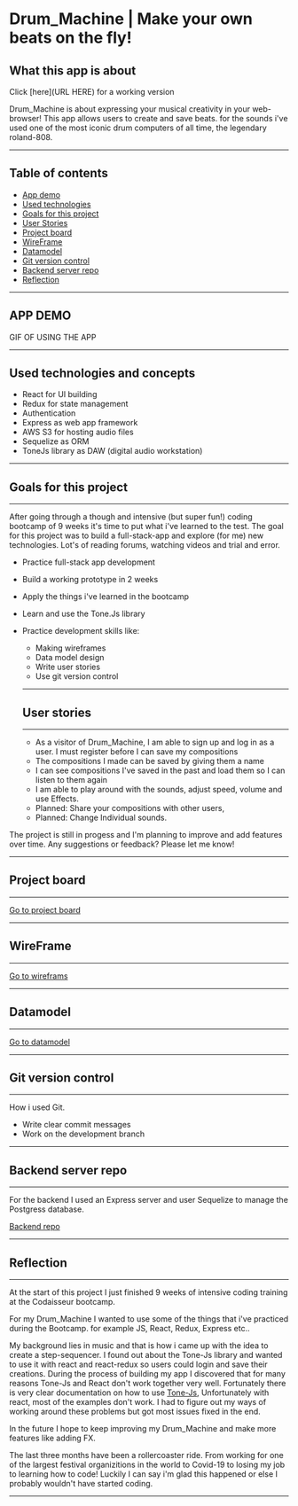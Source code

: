 # Drum_Machine | Make your own beats on the fly!

## What this app is about

Click [here](URL HERE) for a working version

Drum_Machine is about expressing your musical creativity in your web-browser!
This app allows users to create and save beats.
for the sounds i've used one of the most iconic drum computers of all time, the legendary roland-808.

---

## Table of contents

- [App demo](#APP-DEMO)
- [Used technologies](#Used-technologies-and-concepts)
- [Goals for this project](#Goals-for-this-project)
- [User Stories](#User-stories)
- [Project board](#Project-board)
- [WireFrame](#Wireframe)
- [Datamodel](#Datamodel)
- [Git version control](#Git-version-control)
- [Backend server repo](#Backend-server-repo)
- [Reflection](#Reflection)

---

## APP DEMO

GIF OF USING THE APP

---

## Used technologies and concepts

- React for UI building
- Redux for state management
- Authentication
- Express as web app framework
- AWS S3 for hosting audio files
- Sequelize as ORM
- ToneJs library as DAW (digital audio workstation)

---

## Goals for this project

---

After going through a though and intensive (but super fun!) coding bootcamp of 9 weeks it's time to put what i've learned to the test. The goal for this project was to build a full-stack-app and explore (for me) new technologies. Lot's of reading forums, watching videos and trial and error.

- Practice full-stack app development
- Build a working prototype in 2 weeks
- Apply the things i've learned in the bootcamp
- Learn and use the Tone.Js library
- Practice development skills like:

  - Making wireframes
  - Data model design
  - Write user stories
  - Use git version control

  ***

  ## User stories

  ***

  - As a visitor of Drum_Machine, I am able to sign up and log in as a user. I must register before I can save my compositions
  - The compositions I made can be saved by giving them a name
  - I can see compositions I've saved in the past and load them so I can listen to them again
  - I am able to play around with the sounds, adjust speed, volume and use Effects.
  - Planned: Share your compositions with other users,
  - Planned: Change Individual sounds.

The project is still in progess and I'm planning to improve and add features over time. Any suggestions or feedback?
Please let me know!

---

## Project board

---

[Go to project board](https://github.com/Tonyaap/DrumFrontent/projects/1)

---

## WireFrame

---

[Go to wireframs](https://github.com/Tonyaap/DrumFrontent/blob/master/Wireframe-DrumMachine.svg)

---

## Datamodel

---

[Go to datamodel](https://dbdiagram.io/d/5f91a8583a78976d7b78c6bc)

---

## Git version control

---

How i used Git.

- Write clear commit messages
- Work on the development branch

---

## Backend server repo

---

For the backend I used an Express server and user Sequelize to manage the Postgress database.

[Backend repo](https://github.com/Tonyaap/DrumBackend)

---

## Reflection

---

At the start of this project I just finished 9 weeks of intensive coding training at the Codaisseur bootcamp.

For my Drum_Machine I wanted to use some of the things that i've practiced during the Bootcamp. for example JS, React, Redux, Express etc..

My background lies in music and that is how i came up with the idea to create a step-sequencer. I found out about the Tone-Js library and wanted to use it with react and react-redux so users could login and save their creations. During the process of building my app I discovered that for many reasons Tone-Js and React don't work together very well. Fortunately there is very clear documentation on how to use [Tone-Js](https://tonejs.github.io/docs/14.7.58/index.html), Unfortunately with react, most of the examples don't work. I had to figure out my ways of working around these problems but got most issues fixed in the end.

In the future I hope to keep improving my Drum_Machine and make more features like adding FX.

The last three months have been a rollercoaster ride.
From working for one of the largest festival organizitions in the world to Covid-19 to losing my job to learning how to code!
Luckily I can say i'm glad this happened or else I probably wouldn't have started coding.

---
